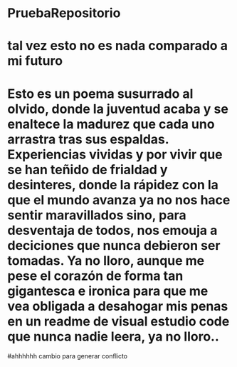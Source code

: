 # PruebaRepositorio
# tal vez esto no es nada comparado a mi futuro
# Esto es un poema susurrado al olvido, donde la juventud acaba y se enaltece la madurez que cada uno arrastra tras sus espaldas. Experiencias vividas y por vivir que se han teñido de frialdad y desinteres, donde la rápidez con la que el mundo avanza ya no nos hace sentir maravillados sino, para desventaja de todos, nos emouja a deciciones que nunca debieron ser tomadas. Ya no lloro, aunque me pese el corazón de forma tan gigantesca e ironica para que me vea obligada a desahogar mis penas en un readme de visual estudio code que nunca nadie leera, ya no lloro..

#ahhhhhh cambio para generar conflicto
